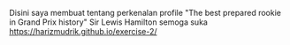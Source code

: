 Disini saya membuat tentang perkenalan profile "The best prepared rookie in Grand Prix history" Sir Lewis Hamilton semoga suka 
https://harizmudrik.github.io/exercise-2/ 
